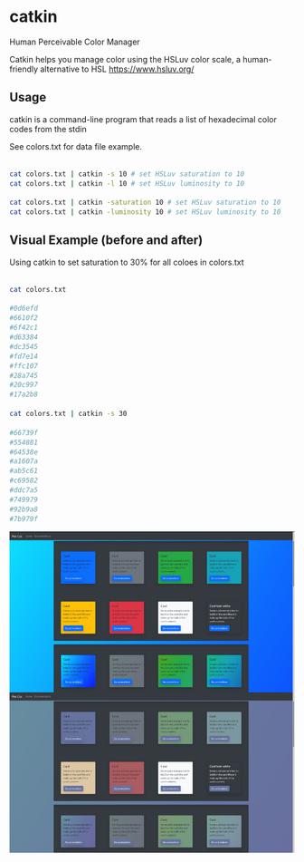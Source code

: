 # catkin
Human Perceivable Color Manager

Catkin helps you manage color using the HSLuv color scale, a human-friendly alternative to HSL https://www.hsluv.org/

## Usage

catkin is a command-line program that reads a list of hexadecimal color codes from the stdin

See colors.txt for data file example.

```sh

cat colors.txt | catkin -s 10 # set HSLuv saturation to 10
cat colors.txt | catkin -l 10 # set HSLuv luminosity to 10

cat colors.txt | catkin -saturation 10 # set HSLuv saturation to 10
cat colors.txt | catkin -luminosity 10 # set HSLuv luminosity to 10


```

## Visual Example (before and after)

Using catkin to set saturation to 30% for all coloes in colors.txt

```sh

cat colors.txt

#0d6efd
#6610f2
#6f42c1
#d63384
#dc3545
#fd7e14
#ffc107
#28a745
#20c997
#17a2b8

cat colors.txt | catkin -s 30

#66739f
#554881
#64538e
#a1607a
#ab5c61
#c69582
#ddc7a5
#749979
#92b9a8
#7b979f


```

![Visual Example](screenshot.jpg)
